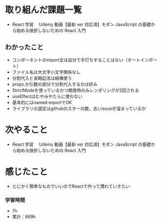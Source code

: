 # 取り組んだ課題一覧

- React 学習　 Udemy 動画【最新 ver 対応済】モダン JavaScript の基礎から始める挫折しないための React 入門

## わかったこと

- コンポーネントのimport文は自分で手打ちすることはない（オートインポート）
- ファイル名は大文字小文字関係なし
- 分割代入と省略記法は結構使う
- props.か引数の部分で分割代入するかは好み
- StrictModeを使っているかつ開発時のみレンダリングが2回される
- useEffectはむやみやたらに使わない
- 基本的にはnamed exportでOK
- ライブラリの選定はgithubのスターの数、古いissueが溜まっているか

# 次やること

- React 学習　 Udemy 動画【最新 ver 対応済】モダン JavaScript の基礎から始める挫折しないための React 入門

# 感じたこと

- とにかく簡単なものでいいのでReactで作って慣れていきたい

### 学習時間

- 7h
- 累計：669h